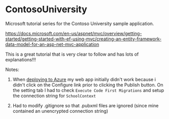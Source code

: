 # ContosoUniversity

Microsoft tutorial series for the Contoso University sample application. 

https://docs.microsoft.com/en-us/aspnet/mvc/overview/getting-started/getting-started-with-ef-using-mvc/creating-an-entity-framework-data-model-for-an-asp-net-mvc-application

This is a great tutorial that is very clear to follow and has lots of explanations!!!

Notes:

1. When [deploying to Azure](https://docs.microsoft.com/en-us/aspnet/mvc/overview/getting-started/getting-started-with-ef-using-mvc/migrations-and-deployment-with-the-entity-framework-in-an-asp-net-mvc-application#deploy-to-azure) my web app initially didn't work because i didn't click on the Configure link prior to clicking the Publish button. On the setting tab I had to check `Execute Code First Migrations` and setup the connection string for `SchoolContext`

1. Had to modify .gitignore so that .pubxml files are ignored (since mine contained an unencrypted connection string)
